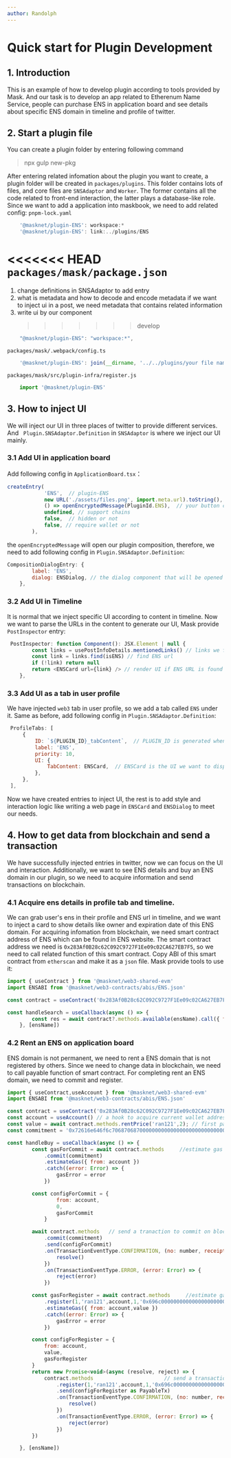 ```yaml
---
author: Randolph
---
```


# Quick start for Plugin Development

## 1. Introduction

This is an example of how to develop plugin according to tools provided by Mask. And our task is to develop an app related to Etherenum Name Service, people can purchase ENS in application board and see details about specific ENS domain in timeline and profile of twitter.

## 2. Start a plugin file

You can create a plugin folder by entering following command

> npx gulp new-pkg

After entering related infomation about the plugin you want to create, a plugin folder will be created in `packages/plugins`. This folder contains lots of files, and core files are `SNSAdaptor` and `Worker`. The former contains all the code related to front-end interaction, the latter plays a database-like role.
Since we want to add a application into maskbook, we need to add related config:
`pnpm-lock.yaml`

```JavaScript
    '@masknet/plugin-ENS': workspace:*
    '@masknet/plugin-ENS': link:../plugins/ENS
```

<<<<<<< HEAD
`packages/mask/package.json`
=======

1. change definitions in SNSAdaptor to add entry
2. what is metadata and how to decode and encode metadata
   if we want to inject ui in a post, we need metadata that contains related information
3. write ui by our component
   > > > > > > > develop

```JavaScript
    "@masknet/plugin-ENS": "workspace:*",
```

`packages/mask/.webpack/config.ts`

```JavaScript
    '@masknet/plugin-ENS': join(__dirname, '../../plugins/your file name/src/'),
```

`packages/mask/src/plugin-infra/register.js`

```JavaScript
    import '@masknet/plugin-ENS'
```

## 3. How to inject UI

We will inject our UI in three places of twitter to provide different services. And ` Plugin.SNSAdaptor.Definition` in `SNSAdaptor` is where we inject our UI mainly.

### 3.1 Add UI in application board

Add following config in `ApplicationBoard.tsx`：

```JavaScript
createEntry(
            'ENS',  // plugin-ENS
            new URL('./assets/files.png', import.meta.url).toString(),  // your icon image
            () => openEncryptedMessage(PluginId.ENS),  // your button click event
            undefined, // support chains
            false,  // hidden or not
            false, // require wallet or not
        ),
```

the `openEncryptedMessage` will open our plugin composition, therefore, we need to add following config in
`Plugin.SNSAdaptor.Definition`:

```JavaScript
CompositionDialogEntry: {
        label: 'ENS',
        dialog: ENSDialog, // the dialog component that will be opened when button clicked
    },
```

### 3.2 Add UI in Timeline

It is normal that we inject specific UI according to content in timeline. Now we want to parse the URLs in the content to generate our UI, Mask provide `PostInspector` entry:

```JavaScript
 PostInspector: function Component(): JSX.Element | null {
        const links = usePostInfoDetails.mentionedLinks() // links we find in timeline content
        const link = links.find(isENS) // find ENS url
        if (!link) return null
        return <ENSCard url={link} /> // render UI if ENS URL is found
    },
```

### 3.3 Add UI as a tab in user profile

We have injected `web3` tab in user profile, so we add a tab called `ENS` under it. Same as before, add following config in `Plugin.SNSAdaptor.Definition`:

```JavaScript
 ProfileTabs: [
     {
         ID: `${PLUGIN_ID}_tabContent`,  // PLUGIN_ID is generated when we use codegen command
         label: 'ENS',
         priority: 10,
         UI: {
             TabContent: ENSCard,  // ENSCard is the UI we want to display
         },
     },
 ],
```

Now we have created entries to inject UI, the rest is to add style and interaction logic like writing a web page in `ENSCard` and `ENSDialog` to meet our needs.

## 4. How to get data from blockchain and send a transaction

We have successfully injected entries in twitter, now we can focus on the UI and interaction. Additionally, we want to see ENS details and buy an ENS domain in our plugin, so we need to acquire information and send transactions on blockchain.

### 4.1 Acquire ens details in profile tab and timeline.

We can grab user's ens in their profile and ENS url in timeline, and we want to inject a card to show details like owner and expiration date of this ENS domain. For acquiring infomation from blockchain, we need smart contract address of ENS which can be found in ENS website. The smart contract address we need is `0x283Af0B28c62C092C9727F1Ee09c02CA627EB7F5`, so we need to call related function of this smart contract.
Copy ABI of this smart contract from `etherscan` and make it as a `json` file. Mask provide tools to use it:

```JavaScript
import { useContract } from '@masknet/web3-shared-evm'
import ENSABI from '@masknet/web3-contracts/abis/ENS.json'

const contract = useContract('0x283Af0B28c62C092C9727F1Ee09c02CA627EB7F5', ENSABI)

const handleSearch = useCallback(async () => {
        const res = await contract?.methods.available(ensName).call({ from: account }) // we use call to use smart contract function without gas fee
    }, [ensName])
```

### 4.2 Rent an ENS on application board

ENS domain is not permanent, we need to rent a ENS domain that is not registered by others. Since we need to change data in blockchain, we need to call payable function of smart contract. For completing rent an ENS domain, we need to commit and register.

```JavaScript
import { useContract,useAccount } from '@masknet/web3-shared-evm'
import ENSABI from '@masknet/web3-contracts/abis/ENS.json'

const contract = useContract('0x283Af0B28c62C092C9727F1Ee09c02CA627EB7F5', ENSABI)
const account = useAccount() // a hook to acquire current wallet address
const value = await contract.methods.rentPrice('ran121',2); // first param is ENS name, second param is duration
const commitment = '0x72616e646f6c70687068700000000000000000000000000000000000000000'

const handleBuy = useCallback(async () => {
        const gasForCommit = await contract.methods     //estimate gas for commit function
            .commit(commitment)
            .estimateGas({ from: account })
            .catch((error: Error) => {
                gasError = error
            })

        const configForCommit = {
                from: account,
                0,
                gasForCommit
            }

        await contract.methods   // send a tranaction to commit on blockchain
            .commit(commitment)
            .send(configForCommit)
            .on(TransactionEventType.CONFIRMATION, (no: number, receipt: TransactionReceipt) => {
                resolve()
            })
            .on(TransactionEventType.ERROR, (error: Error) => {
                reject(error)
            })

        const gasForRegister = await contract.methods     //estimate gas for register function
            .register(1,'ran121',account,1,'0x696c0000000000000000000000000000000000000000000000000000000000')
            .estimateGas({ from: account,value })
            .catch((error: Error) => {
                gasError = error
            })

        const configForRegister = {
            from: account,
            value,
            gasForRegister
        }
        return new Promise<void>(async (resolve, reject) => {
            contract.methods                       // send a transaction to register
                .register(1,'ran121',account,1,'0x696c0000000000000000000000000000000000000000000000000000000000')
                .send(configForRegister as PayableTx)
                .on(TransactionEventType.CONFIRMATION, (no: number, receipt: TransactionReceipt) => {
                    resolve()
                })
                .on(TransactionEventType.ERROR, (error: Error) => {
                    reject(error)
                })
        })

    }, [ensName])
```
